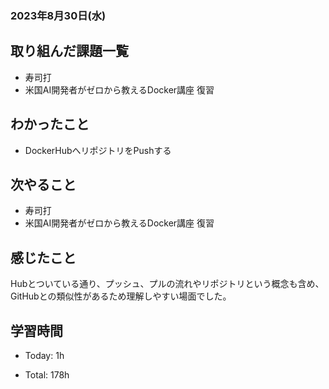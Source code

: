 ### 2023年8月30日(水)

## 取り組んだ課題一覧

- 寿司打
- 米国AI開発者がゼロから教えるDocker講座 復習


## わかったこと

- DockerHubへリポジトリをPushする

## 次やること

- 寿司打
- 米国AI開発者がゼロから教えるDocker講座 復習

## 感じたこと

Hubとついている通り、プッシュ、プルの流れやリポジトリという概念も含め、GitHubとの類似性があるため理解しやすい場面でした。

## 学習時間

- Today: 1h

- Total: 178h
